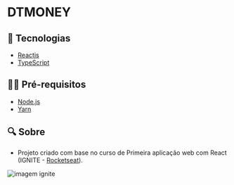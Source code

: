 # DTMONEY

## :dart: Tecnologias

- [Reactjs](https://pt-br.reactjs.org/)
- [TypeScript](https://www.typescriptlang.org/)

## ✋🏻 Pré-requisitos

- [Node.js](https://nodejs.org/en/)
- [Yarn](https://yarnpkg.com/getting-started)

## :mag: Sobre

- Projeto criado com base no curso de Primeira aplicação web com React (IGNITE - [Rocketseat](https://github.com/Rocketseat)).

<img src="https://media.graphassets.com/eWalWbKvTqGwZKSpJIJg" alt="imagem ignite" />
